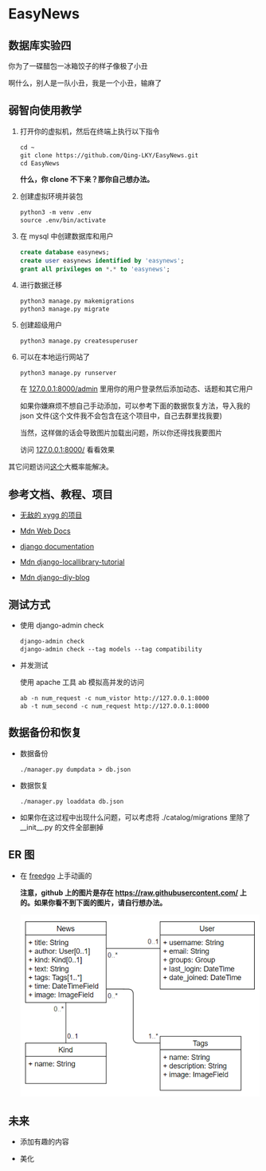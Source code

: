 # EasyNews

## 数据库实验四

你为了一碟醋包一冰箱饺子的样子像极了小丑

啊什么，别人是一队小丑，我是一个小丑，输麻了

## 弱智向使用教学

1. 打开你的虚拟机，然后在终端上执行以下指令

    ```
    cd ~
    git clone https://github.com/Qing-LKY/EasyNews.git
    cd EasyNews
    ```

    **什么，你 clone 不下来？那你自己想办法。**

2. 创建虚拟环境并装包

    ```
    python3 -m venv .env
    source .env/bin/activate
    ```

3. 在 mysql 中创建数据库和用户

    ```sql
    create database easynews;
    create user easynews identified by 'easynews';
    grant all privileges on *.* to 'easynews';
    ```

4. 进行数据迁移

    ```
    python3 manage.py makemigrations
    python3 manage.py migrate
    ```

5. 创建超级用户

    ```
    python3 manage.py createsuperuser
    ```

6. 可以在本地运行网站了

    ```
    python3 manage.py runserver
    ```

    在 [127.0.0.1:8000/admin](http://127.0.0.1:8000/admin) 里用你的用户登录然后添加动态、话题和其它用户

    如果你嫌麻烦不想自己手动添加，可以参考下面的数据恢复方法，导入我的 json 文件(这个文件我不会包含在这个项目中，自己去群里找我要)

    当然，这样做的话会导致图片加载出问题，所以你还得找我要图片

    访问 [127.0.0.1:8000/](http://127.0.0.1:8000/) 看看效果

其它问题访问[这个](https://www.baidu.com/)大概率能解决。

## 参考文档、教程、项目

- [无敌的 xygg 的项目](https://github.com/xinyangli/locallib)

- [Mdn Web Docs](https://developer.mozilla.org/zh-CN/docs/Learn/Server-side/Django)

- [django documentation](https://docs.djangoproject.com/en/4.0/)

- [Mdn django-locallibrary-tutorial](https://github.com/mdn/django-locallibrary-tutorial)

- [Mdn django-diy-blog](https://github.com/mdn/django-diy-blog)

## 测试方式

- 使用 django-admin check

  ```
  django-admin check
  django-admin check --tag models --tag compatibility
  ```

- 并发测试
  
  使用 apache 工具 ab 模拟高并发的访问

  ```
  ab -n num_request -c num_vistor http://127.0.0.1:8000
  ab -t num_second -c num_request http://127.0.0.1:8000
  ```

## 数据备份和恢复

- 数据备份

  ```
  ./manager.py dumpdata > db.json
  ```

- 数据恢复

  ```
  ./manager.py loaddata db.json
  ```

- 如果你在这过程中出现什么问题，可以考虑将 ./catalog/migrations 里除了 \_\_init\_\_.py 的文件全部删掉

## ER 图

- 在 [freedgo](https://www.freedgo.com/) 上手动画的

  **注意，github 上的图片是存在 https://raw.githubusercontent.com/ 上的。如果你看不到下面的图片，请自行想办法。**

  ![](./media/ER.png)

## 未来

- 添加有趣的内容

- 美化
